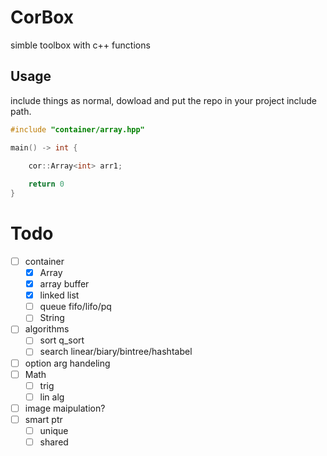 # CorBox

simble toolbox with c++ functions

## Usage

include things as normal, dowload and put the repo in your project include path.

```cpp
#include "container/array.hpp"

main() -> int {

    cor::Array<int> arr1;
    
    return 0
}
```

# Todo

- [ ] container
  - [x] Array
  - [x] array buffer
  - [x] linked list
  - [ ] queue fifo/lifo/pq
  - [ ] String
- [ ] algorithms
    - [ ] sort q_sort 
    - [ ] search linear/biary/bintree/hashtabel 
- [ ] option arg handeling
- [ ] Math
  - [ ] trig
  - [ ] lin alg
- [ ] image maipulation?
- [ ] smart ptr
  - [ ] unique
  - [ ] shared
